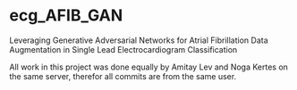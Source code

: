 # ecg_AFIB_GAN
Leveraging Generative Adversarial Networks for Atrial Fibrillation Data Augmentation in Single Lead Electrocardiogram Classification

All work in this project was done equally by Amitay Lev and Noga Kertes on the same server, therefor all commits are from the same user.
